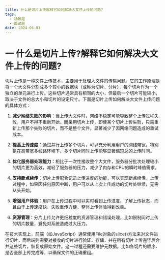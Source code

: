 ```yaml
---
title: 什么是切片上传解释它如何解决大文件上传的问题?
tags:
  - 场景题
  - 面试题
date: 2024-06-03
---
```


# 一 什么是切片上传?解释它如何解决大文件上传的问题?

切片上传是一种文件上传技术，主要用于处理大文件的传输问题。它的工作原理是将一个大文件分割成多个较小的数据块（或称为切片、分片），每个切片作为一个独立的单元进行上传。这些切片通常具有相同的大小，但最后一个切片可能较小，取决于文件的总大小和切片的设定尺寸。下面是切片上传如何解决大文件上传问题的具体方式：

1. **减少网络失败的影响**：当上传大文件时，网络不稳定可能导致整个上传过程失败，用户不得不重新开始。而采用切片上传，即使某个切片上传失败，只需重新上传那个失败的切片，而不是整个文件，显著减少了因网络问题造成的重试成本。
    
2. **提高上传速度**：通过并行上传多个切片，可以充分利用用户的网络带宽，特别是在高带宽多线路环境下，多个切片同时上传能够显著缩短总的上传时间。
    
3. **优化服务器处理能力**：相比于一次性接收整个大文件，服务器分批次处理较小的切片更为高效，减轻了服务器的压力，减少了内存和CPU的瞬时峰值需求。
    
4. **支持断点续传**：切片上传配合记录上传进度的功能，可以实现断点续传。上传过程中，如果因任何原因中断，用户可以从上次上传成功的切片处继续，无需从头开始。
    
5. **增强用户体验**：用户在上传过程中可以实时看到上传进度，了解上传状态，而且由于上传速度快、失败重传方便，整体上传体验得到改善。
    
6. **资源管理**：分片上传允许更细粒度的资源管理和错误处理，比如限制同时上传的切片数量，避免对系统造成过大压力。
    

在技术实现上，前端（如JavaScript）通常使用File对象的slice()方法来对文件进行切片，而后端则需要对接收的切片进行验证、存储，并在所有切片上传完毕后合并这些切片，恢复成原始文件。这一过程还需要维护元数据，比如各切片的顺序、是否全部上传完成等，以确保文件的正确重组。

